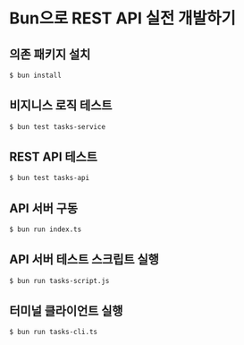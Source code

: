 # Bun으로 REST API 실전 개발하기

## 의존 패키지 설치

```sh
$ bun install
```

## 비지니스 로직 테스트

```sh
$ bun test tasks-service
```

## REST API 테스트

```sh
$ bun test tasks-api
```

## API 서버 구동

```sh
$ bun run index.ts
```

## API 서버 테스트 스크립트 실행

```sh
$ bun run tasks-script.js
```

## 터미널 클라이언트 실행

```sh
$ bun run tasks-cli.ts
```

